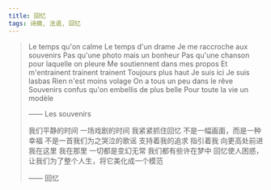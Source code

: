 ```yaml
---
title: 回忆
tags: 诗摘, 法语, 回忆
---
```


> Le temps qu'on calme
> Le temps d'un drame
> Je me raccroche aux souvenirs
> Pas qu'une photo mais un bonheur
> Pas qu'une chanson pour laquelle on pleure
> Me soutiennent dans mes propos
> Et m'entrainent trainent trainent
> Toujours plus haut
> Je suis ici
> Je suis lasbas
> Rien n'est moins volage
> On a tous un peu dans le rêve
> Souvenirs confus qu'on embellis de plus belle
> Pour toute la vie un modèle
> 
> —— Les souvenirs
> 
> 我们平静的时间
> 一场戏剧的时间
> 我紧紧抓住回忆
> 不是一幅画面，而是一种幸福
> 不是一首我们为之哭泣的歌谣
> 支持着我的追求
> 指引着我
> 向更高处前进
> 我在这里
> 我在那里
> 一切都是变幻无常
> 我们都有些许在梦中
> 回忆使人困惑，让我们为了整个人生，将它美化成一个模范
> 
> —— 回忆
